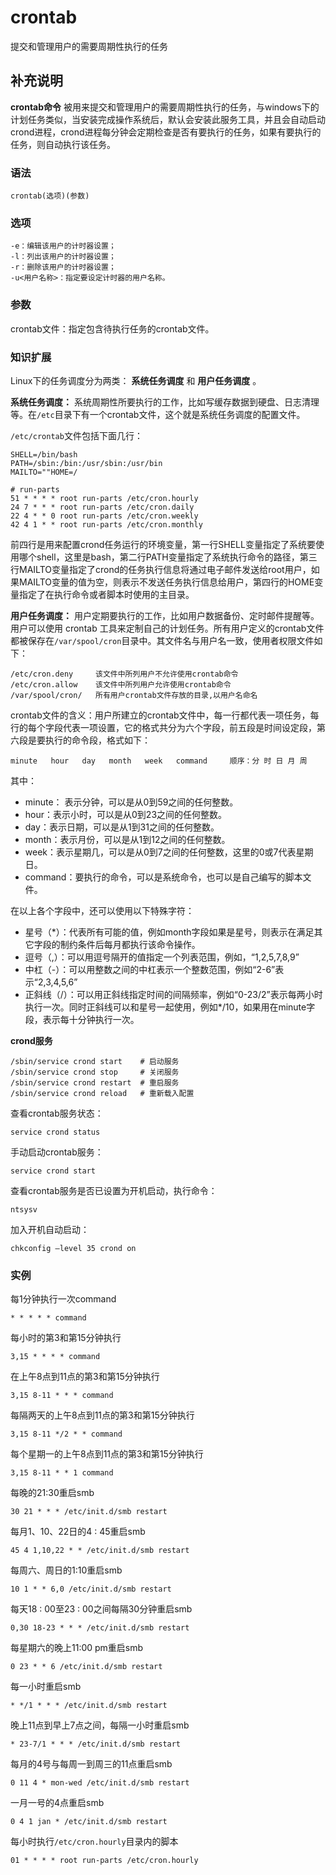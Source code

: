 # crontab

提交和管理用户的需要周期性执行的任务

## 补充说明

**crontab命令** 被用来提交和管理用户的需要周期性执行的任务，与windows下的计划任务类似，当安装完成操作系统后，默认会安装此服务工具，并且会自动启动crond进程，crond进程每分钟会定期检查是否有要执行的任务，如果有要执行的任务，则自动执行该任务。

### 语法

```text
crontab(选项)(参数)
```

### 选项

```text
-e：编辑该用户的计时器设置；
-l：列出该用户的计时器设置；
-r：删除该用户的计时器设置；
-u<用户名称>：指定要设定计时器的用户名称。
```

### 参数

crontab文件：指定包含待执行任务的crontab文件。

### 知识扩展

Linux下的任务调度分为两类： **系统任务调度** 和 **用户任务调度** 。

**系统任务调度：** 系统周期性所要执行的工作，比如写缓存数据到硬盘、日志清理等。在`/etc`目录下有一个crontab文件，这个就是系统任务调度的配置文件。

`/etc/crontab`文件包括下面几行：

```text
SHELL=/bin/bash
PATH=/sbin:/bin:/usr/sbin:/usr/bin
MAILTO=""HOME=/

# run-parts
51 * * * * root run-parts /etc/cron.hourly
24 7 * * * root run-parts /etc/cron.daily
22 4 * * 0 root run-parts /etc/cron.weekly
42 4 1 * * root run-parts /etc/cron.monthly
```

前四行是用来配置crond任务运行的环境变量，第一行SHELL变量指定了系统要使用哪个shell，这里是bash，第二行PATH变量指定了系统执行命令的路径，第三行MAILTO变量指定了crond的任务执行信息将通过电子邮件发送给root用户，如果MAILTO变量的值为空，则表示不发送任务执行信息给用户，第四行的HOME变量指定了在执行命令或者脚本时使用的主目录。

**用户任务调度：** 用户定期要执行的工作，比如用户数据备份、定时邮件提醒等。用户可以使用 crontab 工具来定制自己的计划任务。所有用户定义的crontab文件都被保存在`/var/spool/cron`目录中。其文件名与用户名一致，使用者权限文件如下：

```text
/etc/cron.deny     该文件中所列用户不允许使用crontab命令
/etc/cron.allow    该文件中所列用户允许使用crontab命令
/var/spool/cron/   所有用户crontab文件存放的目录,以用户名命名
```

crontab文件的含义：用户所建立的crontab文件中，每一行都代表一项任务，每行的每个字段代表一项设置，它的格式共分为六个字段，前五段是时间设定段，第六段是要执行的命令段，格式如下：

```text
minute   hour   day   month   week   command     顺序：分 时 日 月 周
```

其中：

* minute： 表示分钟，可以是从0到59之间的任何整数。
* hour：表示小时，可以是从0到23之间的任何整数。
* day：表示日期，可以是从1到31之间的任何整数。
* month：表示月份，可以是从1到12之间的任何整数。
* week：表示星期几，可以是从0到7之间的任何整数，这里的0或7代表星期日。
* command：要执行的命令，可以是系统命令，也可以是自己编写的脚本文件。

在以上各个字段中，还可以使用以下特殊字符：

* 星号（\*）：代表所有可能的值，例如month字段如果是星号，则表示在满足其它字段的制约条件后每月都执行该命令操作。
* 逗号（,）：可以用逗号隔开的值指定一个列表范围，例如，“1,2,5,7,8,9”
* 中杠（-）：可以用整数之间的中杠表示一个整数范围，例如“2-6”表示“2,3,4,5,6”
* 正斜线（/）：可以用正斜线指定时间的间隔频率，例如“0-23/2”表示每两小时执行一次。同时正斜线可以和星号一起使用，例如\*/10，如果用在minute字段，表示每十分钟执行一次。

**crond服务**

```text
/sbin/service crond start    # 启动服务
/sbin/service crond stop     # 关闭服务
/sbin/service crond restart  # 重启服务
/sbin/service crond reload   # 重新载入配置
```

查看crontab服务状态：

```text
service crond status
```

手动启动crontab服务：

```text
service crond start
```

查看crontab服务是否已设置为开机启动，执行命令：

```text
ntsysv
```

加入开机自动启动：

```text
chkconfig –level 35 crond on
```

### 实例

每1分钟执行一次command

```text
* * * * * command
```

每小时的第3和第15分钟执行

```text
3,15 * * * * command
```

在上午8点到11点的第3和第15分钟执行

```text
3,15 8-11 * * * command
```

每隔两天的上午8点到11点的第3和第15分钟执行

```text
3,15 8-11 */2 * * command
```

每个星期一的上午8点到11点的第3和第15分钟执行

```text
3,15 8-11 * * 1 command
```

每晚的21:30重启smb

```text
30 21 * * * /etc/init.d/smb restart
```

每月1、10、22日的4 : 45重启smb

```text
45 4 1,10,22 * * /etc/init.d/smb restart
```

每周六、周日的1:10重启smb

```text
10 1 * * 6,0 /etc/init.d/smb restart
```

每天18 : 00至23 : 00之间每隔30分钟重启smb

```text
0,30 18-23 * * * /etc/init.d/smb restart
```

每星期六的晚上11:00 pm重启smb

```text
0 23 * * 6 /etc/init.d/smb restart
```

每一小时重启smb

```text
* */1 * * * /etc/init.d/smb restart
```

晚上11点到早上7点之间，每隔一小时重启smb

```text
* 23-7/1 * * * /etc/init.d/smb restart
```

每月的4号与每周一到周三的11点重启smb

```text
0 11 4 * mon-wed /etc/init.d/smb restart
```

一月一号的4点重启smb

```text
0 4 1 jan * /etc/init.d/smb restart
```

每小时执行`/etc/cron.hourly`目录内的脚本

```text
01 * * * * root run-parts /etc/cron.hourly
```

